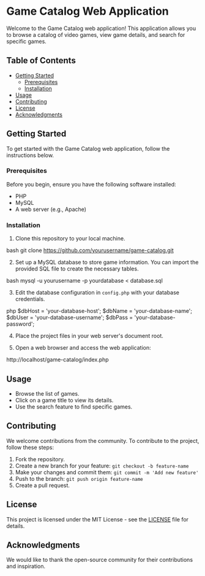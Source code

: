 # Game Catalog Web Application

Welcome to the Game Catalog web application! This application allows you to browse a catalog of video games, view game details, and search for specific games.

## Table of Contents

- [Getting Started](#getting-started)
  - [Prerequisites](#prerequisites)
  - [Installation](#installation)
- [Usage](#usage)
- [Contributing](#contributing)
- [License](#license)
- [Acknowledgments](#acknowledgments)

## Getting Started

To get started with the Game Catalog web application, follow the instructions below.

### Prerequisites

Before you begin, ensure you have the following software installed:

- PHP
- MySQL
- A web server (e.g., Apache)

### Installation

1. Clone this repository to your local machine.

bash
git clone https://github.com/yourusername/game-catalog.git


2. Set up a MySQL database to store game information. You can import the provided SQL file to create the necessary tables.

bash
mysql -u yourusername -p yourdatabase < database.sql


3. Edit the database configuration in `config.php` with your database credentials.

php
$dbHost = 'your-database-host';
$dbName = 'your-database-name';
$dbUser = 'your-database-username';
$dbPass = 'your-database-password';


4. Place the project files in your web server's document root.

5. Open a web browser and access the web application:


http://localhost/game-catalog/index.php


## Usage

- Browse the list of games.
- Click on a game title to view its details.
- Use the search feature to find specific games.

## Contributing

We welcome contributions from the community. To contribute to the project, follow these steps:

1. Fork the repository.
2. Create a new branch for your feature: `git checkout -b feature-name`
3. Make your changes and commit them: `git commit -m 'Add new feature'`
4. Push to the branch: `git push origin feature-name`
5. Create a pull request.

## License

This project is licensed under the MIT License - see the [LICENSE](LICENSE) file for details.

## Acknowledgments

We would like to thank the open-source community for their contributions and inspiration.

